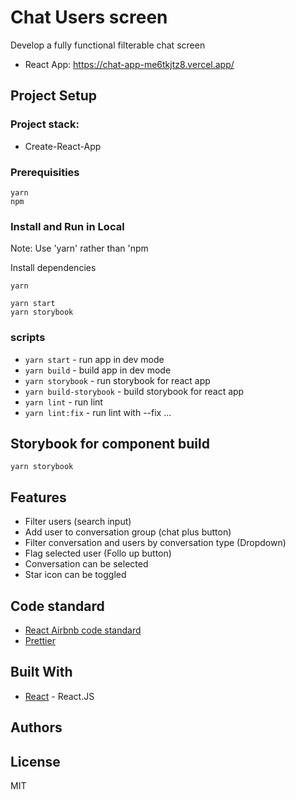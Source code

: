 # Chat Users screen
Develop a fully functional filterable chat screen

- React App: https://chat-app-me6tkjtz8.vercel.app/

## Project Setup

### Project stack:

- Create-React-App

### Prerequisities

```
yarn
npm
```

### Install and Run in Local

Note: Use 'yarn' rather than 'npm

Install dependencies

```
yarn
```

```
yarn start
yarn storybook
```

### scripts

- `yarn start` - run app in dev mode
- `yarn build` - build app in dev mode
- `yarn storybook` - run storybook for react app
- `yarn build-storybook` - build storybook for react app
- `yarn lint` - run lint
- `yarn lint:fix` - run lint with --fix
  ...

## Storybook for component build

```
yarn storybook
```

## Features

- Filter users (search input)
- Add user to conversation group (chat plus button)
- Filter conversation and users by conversation type (Dropdown)
- Flag selected user (Follo up button)
- Conversation can be selected
- Star icon can be toggled

## Code standard

- [React Airbnb code standard](https://github.com/airbnb/javascript/tree/master/react)
- [Prettier](https://prettier.io/)

## Built With

- [React](https://reactjs.org) - React.JS

## Authors

## License

MIT
